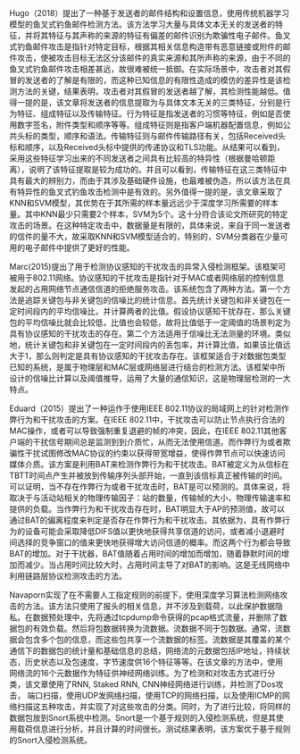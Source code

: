 Hugo（2018）提出了一种基于发送者的邮件结构和设置信息，使用传统机器学习模型的鱼叉式钓鱼邮件检测方法。该方法学习大量与具体文本无关的发送者的特征，并将其特征与其声称的来源的特征有偏差的邮件识别为欺骗性电子邮件。鱼叉式钓鱼邮件攻击是指针对特定目标，根据其相关信息构造带有恶意链接或附件的邮件攻击，使被攻击目标无法区分该邮件的真实来源和其所声称的来源，由于不同的鱼叉式钓鱼邮件攻击相差甚远，故很难被统一抵御。在实际场景中，攻击者对其假冒的发送者的了解是有限的，而这种已知信息的有限性造成的模仿的差异性是该检测方法的关键，结果表明，攻击者对其假冒的发送者越了解，其检测性能越低。值得一提的是，该文章将发送者的信息提取为与具体文本无关的三类特征，分别是行为特征、组成特征以及传输特征。行为特征是指发送者的习惯等特征，例如是否使用数字签名，附件类型和顺序等等。组成特征则是指客户端机器配置信息，例如公共头标的类型，顺序和语法。传输特征则与邮件传输路径有关，包括Received头标和顺序，以及Received头标中提供的传递协议和TLS功能。从结果可以看到，采用这些特征学习出来的不同发送者之间具有比较高的特异性（根据曼哈顿距离），说明了该特征提取是较为成功的。并且可以看到，传输特征在这三类特征中具有最大的辨别力，而由于其涉及基础硬件设施，也最难被伪造，所以该方法在具有特异性的鱼叉式钓鱼攻击检测中是有效的。另外值得一提的是，该文章采取了KNN和SVM模型，其优势在于其所需的样本量远远少于深度学习所需要的样本量。其中KNN最少只需要2个样本，SVM为5个。这十分符合该论文所研究的特定攻击的场景。在这种特定攻击中，数据量是有限的，具体来说，来自于同一发送者的信件的量不大，故采取KNN和SVM模型适合的，特别的，SVM分类器在少量可用的电子邮件中提供了更好的性能。



Marc(2015)提出了用于检测协议感知的干扰攻击的异常入侵检测框架。该框架可被用于802.11网络。协议感知的干扰攻击是指针对于MAC或者网络层的控制信息发起的占用网络节点通信信道的拒绝服务攻击。该系统包含了两种方法。第一个方法是追踪关键包与非关键包的信噪比的统计信息。首先统计关键包和非关键包在一定时间段内的平均信噪比，并计算两者的比值。假设协议感知干扰存在，那么关键包的平均信噪比就会比较低，比值也会较低，故将比值低于一定阈值的场景判定为具有协议感知的干扰攻击的存在。第二个方法适用于信噪比无法测量的环境。类似地，统计关键包和非关键包在一定时间段内的丢包率，并计算比值，如果该比值远大于1，那么则判定是具有协议感知的干扰攻击存在。该框架适合于对数据包类型已知的系统，是属于物理层和MAC层或网络层进行结合的检测方法。该框架中所设计的信噪比计算以及阈值推导，运用了大量的通信知识，这是物理层检测的一大特点。



Eduard（2015）提出了一种运作于使用IEEE 802.11协议的局域网上的针对检测作弊行为和干扰攻击的方案。在IEEE 802.11中，干扰攻击可以防止节点执行合法的MAC操作，或者可以导致强制重复退避的帧的冲突，因此，在IEEE 802.11其他客户端的干扰信号期间总是监测到到介质忙，从而无法使用信道。而作弊行为或者欺骗性干扰试图修改MAC协议的约束以获得带宽增益，使得作弊节点可以快速访问媒体介质。该方案是利用BAT来检测作弊行为和干扰攻击。BAT被定义为从信标在TBTT时间点产生并被放到传输序列头部开始，一直到该信标真正被传输的时间。可以证明，当不存在作弊行为或者干扰攻击时，BAT是可以预测的。具体来说，将取决于与活动站相关的物理传输因子：站的数量，传输帧的大小，物理传输速率和提供的负载。当作弊行为和干扰攻击存在时，BAT明显大于AP的预测值，故可以通过BAT的偏离程度来判定是否存在作弊行为和干扰攻击。其依据为，具有作弊行为的设备可能会采取降低DIFS值以更快地获得共享信道的访问，或者减小退避时间选择的竞争窗口的值来更快地获得增大访问信道的概率。而这两个行为都会导致BAT的增加。对于干扰器，BAT值随着占用时间的增加而增加，随着静默时间的增加而减少。当占用时间比较大时，占用时间主导了对BAT的影响。这是无线网络中利用链路层协议检测攻击的方法。



Navaporn实现了在不需要人工指定规则的前提下，使用深度学习算法检测网络攻击的方法。该方法只使用了报头的相关信息，并不涉及到载荷，以此保护数据隐私。在数据预处理中，先将通过tcpdump命令获得的pcap格式流量，并删除了数据包的有效负载。然后将包数据转换为流数据。流数据不同于包数据。通常，流数据会包含多个包的信息，而这些包共享一个流数据的标签。流数据是其覆盖的某个通信下的数据包的统计量和基础信息的总结，网络流的元数据包括IP地址，持续状态，历史状态以及包速度，字节速度供16个特征等等。在该文章的方法中，使用网络流的16个元数据作为特征供神经网络训练。为了检测和对攻击方式进行分类，该文章使用了RNN, Staked RNN, CNN神经网络进行训练，并检测了Dos攻击， 端口扫描，使用UDP发网络扫描，使用TCP的网络扫描，以及使用ICMP的网络扫描这五种攻击，并实现了对这些攻击的分类。同时，为了进行比较，将同样的数据包放到Snort系统中检测。Snort是一个基于规则的入侵检测系统，但是其使用载荷信息进行分析，并且计算的时间很长。测试结果表明，该方案优于基于规则的Snort入侵检测系统。



